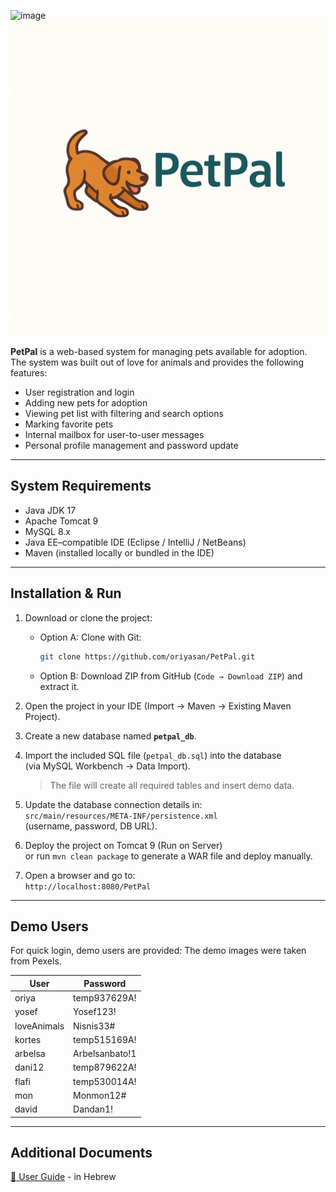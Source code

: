 <img width="1920" height="1080" alt="image" src="https://github.com/user-attachments/assets/37cebd2c-a936-4374-b0ca-9575f6192221" />![PetPal Logo](src/main/webapp/resources/images/logo.png)  

**PetPal** is a web-based system for managing pets available for adoption.  
The system was built out of love for animals and provides the following features:
- User registration and login  
- Adding new pets for adoption  
- Viewing pet list with filtering and search options  
- Marking favorite pets  
- Internal mailbox for user-to-user messages  
- Personal profile management and password update  

---

## System Requirements
- Java JDK 17  
- Apache Tomcat 9  
- MySQL 8.x  
- Java EE–compatible IDE (Eclipse / IntelliJ / NetBeans)  
- Maven (installed locally or bundled in the IDE)  

---

## Installation & Run
1. Download or clone the project:
   - Option A: Clone with Git:  
     ```bash
     git clone https://github.com/oriyasan/PetPal.git
     ```  
   - Option B: Download ZIP from GitHub (`Code → Download ZIP`) and extract it.  

2. Open the project in your IDE (Import → Maven → Existing Maven Project).  
3. Create a new database named **`petpal_db`**.  
4. Import the included SQL file (`petpal_db.sql`) into the database  
   (via MySQL Workbench → Data Import).  
   > The file will create all required tables and insert demo data.  
5. Update the database connection details in:  
   `src/main/resources/META-INF/persistence.xml`  
   (username, password, DB URL).  
6. Deploy the project on Tomcat 9 (Run on Server)  
   or run `mvn clean package` to generate a WAR file and deploy manually.  
7. Open a browser and go to:  
   `http://localhost:8080/PetPal`

---

## Demo Users
For quick login, demo users are provided:
The demo images were taken from Pexels.


| User        | Password      |
|-------------|---------------|
| oriya       | temp937629A!  |
| yosef       | Yosef123!     |
| loveAnimals | Nisnis33#     |
| kortes      | temp515169A!  |
| arbelsa     | Arbelsanbato!1|
| dani12      | temp879622A!  |
| flafi       | temp530014A!  |
| mon         | Monmon12#     |
| david       | Dandan1!      |

---

## Additional Documents
[📘 User Guide](UserGuide.pdf) - in Hebrew



 
